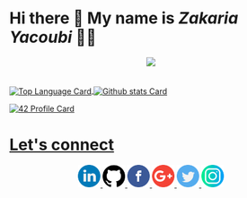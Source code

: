 # Hi there 👋 My name is *Zakaria Yacoubi* 👨‍💻

<p align="center"> 
  <img src="https://user-images.githubusercontent.com/49567393/132992023-9715d770-4225-497a-9eea-041e3d037186.gif" /><br><br>
</p>
<!--<details>
<summary>github stats</summary>
<div markdown="1"> -->
<!-- Top Languages Card      -->
<a href="https://github.com/YOPll">
  <img align="center" alt="Top Language Card" src="https://github-readme-stats.vercel.app/api/top-langs/?username=YOPll&theme=dark" />
</a>
<!-- GitHub Stats Card      -->
<a href="https://github.com/YOPll">
  <img align="center" alt="Github stats Card" src="https://github-readme-stats.vercel.app/api?username=YOPll&line_height=40&show_icons=true&theme=dark" />
<!-- </a>
</div>
</details> -->

  
![42 Profile Card](https://1337-readme.vercel.app/api/profile?cursus=c-piscine&dark=true&login=zyacoubi
)
 
<!--[![42 Profile Card](https://1337-readme.vercel.app/api/profile?cursus=42&dark=true&email=hide&login=zyacoubi)](https://github.com/mohouyizme/1337-readme)-->
# Let's connect
<p align="center">
<a href="https://www.linkedin.com/in/zyacoubi">
 <img src="/img/linkedin.png" width="40" />
</a>
<a href="https://github.com/YOPll">
 <img src="/img/github-logo.png" width="40" />
</a>
<a href="https://www.facebook.com/Yopi.Mrx">
 <img src="/img/facebook.png" width="40" />
</a>
<a href="zyacoubi1337@gmail.com">
 <img src="/img/google-plus.png" width="40" />
</a>
<a href="https://twitter.com/Ga10Mrx">
 <img src="/img/twitter.png" width="40" />
</a>
<a href="https://www.instagram.com/yopi.v.2/">
 <img src="/img/instagram.png" width="40" />
</a>
  </p>
<!--
**YOPll/YOPll** is a ✨ _special_ ✨ repository because its `README.md` (this file) appears on your GitHub profile.

Here are some ideas to get you started:

- 🔭 I’m currently working on ...
- 🌱 I’m currently learning ...
- 👯 I’m looking to collaborate on ...
- 🤔 I’m looking for help with ...
- 💬 Ask me about ...
- 📫 How to reach me: ...
- 😄 Pronouns: ...
- ⚡ Fun fact: ...
-->
